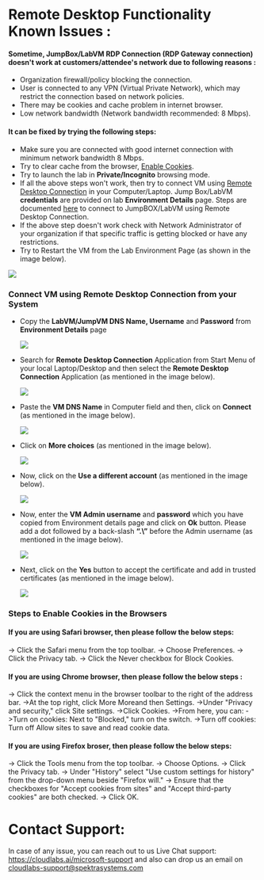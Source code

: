 # Remote Desktop Functionality Known Issues :

#### Sometime, JumpBox/LabVM RDP Connection (RDP Gateway connection) doesn't work at customers/attendee's network due to following reasons :
  * Organization firewall/policy blocking the connection.
  * User is connected to any VPN (Virtual Private Network), which may restrict the connection based on network policies.
  * There may be cookies and cache problem in internet browser.
  * Low network bandwidth (Network bandwidth recommended: 8 Mbps).

#### It can be fixed by trying the following steps:
  * Make sure you are connected with good internet connection with minimum network bandwidth 8 Mbps.
  * Try to clear cache from the browser, [Enable Cookies](#steps-to-enable-cookies-in-the-browsers). 
  * Try to launch the lab in **Private/Incognito** browsing mode.
  * If all the above steps won't work, then try to connect VM using [Remote Desktop Connection](#connect-vm-using-remote-desktop-connection-from-your-system) in your Computer/Laptop. Jump Box/LabVM **credentials** are provided on lab **Environment Details** page. Steps are documented [here](#connect-vm-using-remote-desktop-connection-from-your-system) to connect to JumpBOX/LabVM using Remote Desktop Connection. 
  * If the above step doesn't work check with Network Administrator of your organization if that specific traffic is getting blocked or have any restrictions.
  * Try to Restart the VM from the Lab Environment Page (as shown in the image below).

   ![](https://github.com/CloudLabsAI-Azure/Know-Before-You-Go/blob/main/Labs/images/RDPoverHTTP%201.png)
  
### Connect VM using Remote Desktop Connection from your System

* Copy the **LabVM/JumpVM DNS Name, Username** and **Password** from **Environment Details** page 

  ![](https://github.com/CloudLabsAI-Azure/Know-Before-You-Go/blob/main/Labs/images/copypasteissue-2.png)

* Search for **Remote Desktop Connection** Application from Start Menu of your local Laptop/Desktop and then select the **Remote Desktop Connection** Application (as mentioned in the image below).

  ![](https://github.com/CloudLabsAI-Azure/Know-Before-You-Go/blob/main/Labs/images/copypasteissue-3.png)

* Paste the **VM DNS Name** in Computer field and then, click on **Connect** (as mentioned in the image below).

  ![](https://github.com/CloudLabsAI-Azure/Know-Before-You-Go/blob/main/Labs/images/copypasteissue-4.png)

* Click on **More choices** (as mentioned in the image below).

  ![](https://github.com/CloudLabsAI-Azure/Know-Before-You-Go/blob/main/Labs/images/copypasteissue-5.png)

* Now, click on the **Use a different account** (as mentioned in the image below).

  ![](https://github.com/CloudLabsAI-Azure/Know-Before-You-Go/blob/main/Labs/images/copypasteissue-6.png)

* Now, enter the **VM Admin username** and **password** which you have copied from Environment details page and click on **Ok** button. Please add a dot followed by a back-slash **“.\”** before the Admin username (as mentioned in the image below).

  ![](https://github.com/CloudLabsAI-Azure/Know-Before-You-Go/blob/main/Labs/images/copypasteissue-7.png)

* Next, click on the **Yes** button to accept the certificate and add in trusted certificates (as mentioned in the image below).

  ![](https://github.com/CloudLabsAI-Azure/Know-Before-You-Go/blob/main/Labs/images/copypasteissue-8.png)
  
### Steps to Enable Cookies in the Browsers

#### If you are using Safari browser, then please follow the below steps:

 ->  Click the Safari menu from the top toolbar.
 ->  Choose Preferences.
 ->  Click the Privacy tab.
 ->  Click the Never checkbox for Block Cookies.

#### If you are using Chrome browser, then please follow the below steps : 

 -> Click the context menu in the browser toolbar to the right of the address bar.
 ->At the top right, click More Moreand then Settings.
->Under "Privacy and security," click Site settings.
->Click Cookies.
->From here, you can:
->Turn on cookies: Next to "Blocked," turn on the switch.
->Turn off cookies: Turn off Allow sites to save and read cookie data.

#### If you are using Firefox broser, then please follow the below steps: 

 -> Click the Tools menu from the top toolbar.
 -> Choose Options.
 -> Click the Privacy tab.
 -> Under "History" select "Use custom settings for history" from the drop-down menu beside "Firefox will."
 -> Ensure that the checkboxes for "Accept cookies from sites" and "Accept third-party cookies" are both checked.
 -> Click OK.
  
# Contact Support:

In case of any issue, you can reach out to us Live Chat support: https://cloudlabs.ai/microsoft-support and also can drop us an email on cloudlabs-support@spektrasystems.com

